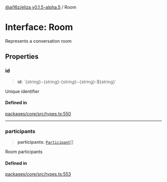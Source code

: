 [@ai16z/eliza v0.1.5-alpha.5](../index.md) / Room

# Interface: Room

Represents a conversation room

## Properties

### id

> **id**: \`$\{string\}-$\{string\}-$\{string\}-$\{string\}-$\{string\}\`

Unique identifier

#### Defined in

[packages/core/src/types.ts:550](https://github.com/roschler/eliza/blob/main/packages/core/src/types.ts#L550)

***

### participants

> **participants**: [`Participant`](Participant.md)[]

Room participants

#### Defined in

[packages/core/src/types.ts:553](https://github.com/roschler/eliza/blob/main/packages/core/src/types.ts#L553)
